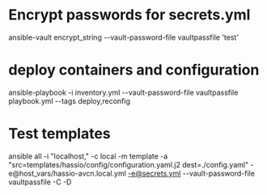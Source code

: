 
# Encrypt passwords for secrets.yml
ansible-vault encrypt_string --vault-password-file vaultpassfile 'test'

# deploy containers and configuration
ansible-playbook -i inventory.yml --vault-password-file vaultpassfile  playbook.yml --tags deploy,reconfig

# Test templates
ansible all -i "localhost," -c local -m template -a "src=templates/hassio/config/configuration.yaml.j2 dest=./config.yaml" -e@host_vars/hassio-avcn.local.yml -e@secrets.yml --vault-password-file vaultpassfile -C -D
